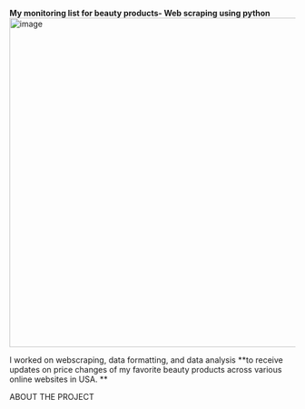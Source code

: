 **My monitoring list for beauty products- Web scraping using python**
<img width="581" alt="image" src="https://github.com/kavya2693/Webscraping/assets/127579722/474d5318-0910-44c0-99eb-8bc42c1fa985">

I worked on webscraping, data formatting, and data analysis **to receive updates on price changes of my favorite beauty products across various online websites in USA. **

ABOUT THE PROJECT
